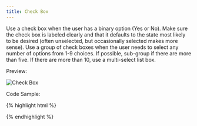 ```yaml
---
title: Check Box
---
```


Use a check box when the user has a binary option (Yes or No). Make sure the check box is labeled clearly and that it defaults to the state most likely to be desired (often unselected, but occasionally selected makes more sense). Use a group of check boxes when the user needs to select any number of options from 1-9 choices. If possible, sub-group if there are more than five. If there are more than 10, use a multi-select list box.

Preview:

![Check Box]({{site.baseurl}}/assets/img/elements/checkbox.png)

Code Sample:

{% highlight html %}
<!-- No Code Sample Yet -->
{% endhighlight %}
